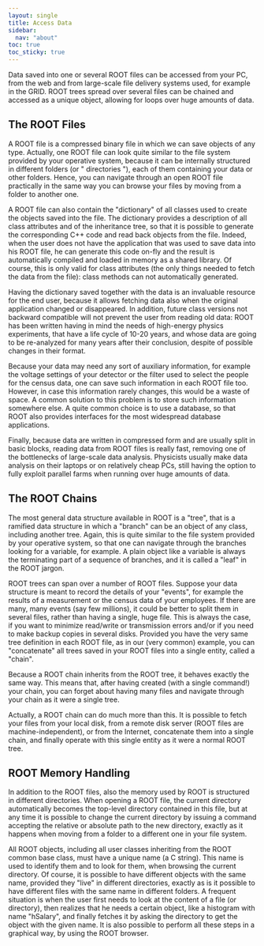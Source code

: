 ```yaml
---
layout: single
title: Access Data
sidebar:
  nav: "about"
toc: true
toc_sticky: true
---
```


Data saved into one or several ROOT files can be accessed from your PC, from the web and
from large-scale file delivery systems used, for example in the GRID. ROOT trees spread
over several files can be chained and accessed as a unique object, allowing for loops
over huge amounts of data.

## The ROOT Files
A ROOT file is a compressed binary file in which we can save objects of any type.
Actually, one ROOT file can look quite similar to the file system provided by your
operative system, because it can be internally structured in different folders
(or " directories "), each of them containing your data or other folders.  Hence,
you can navigate through an open ROOT file practically in the same way you can browse
your files by moving from a folder to another one.

A ROOT file can also contain the "dictionary" of all classes used to create the objects
saved into the file.  The dictionary provides a description of all class attributes
and of the inheritance tree, so that it is possible to generate the corresponding
C++ code and read back objects from the file.  Indeed, when the user does not have
the application that was used to save data into his ROOT file, he can generate this
code on-fly and the result is automatically compiled and loaded in memory as a shared
library.  Of course, this is only valid for class attributes (the only things needed
to fetch the data from the file): class methods can not automatically generated.

Having the dictionary saved together with the data is an invaluable resource for the
end user, because it allows fetching data also when the original application changed
or disappeared.  In addition, future class versions not backward compatible will not
prevent the user from reading old data: ROOT has been written having in mind the needs
of high-energy physics experiments, that have a life cycle of 10-20 years, and whose
data are going to be re-analyzed for many years after their conclusion, despite of
possible changes in their format.

Because your data may need any sort of auxiliary information, for example the voltage
settings of your detector or the filter used to select the people for the census data,
one can save such information in each ROOT file too.  However, in case this information
rarely changes, this would be a waste of space.  A common solution to this problem is
to store such information somewhere else.  A quite common choice is to use a database,
so that ROOT also provides interfaces for the most widespread database applications.

Finally, because data are written in compressed form and are usually split in basic
blocks, reading data from ROOT files is really fast, removing one of the bottlenecks
of large-scale data analysis.  Physicists usually make data analysis on their laptops
or on relatively cheap PCs, still having the option to fully exploit parallel farms
when running over huge amounts of data.

## The ROOT Chains
The most general data structure available in ROOT is a "tree", that is a ramified data
structure in which a "branch" can be an object of any class, including another tree.
Again, this is quite similar to the file system provided by your operative system, so
that one can navigate through the branches looking for a variable, for example.
A plain object like a variable is always the terminating part of a sequence of
branches, and it is called a "leaf" in the ROOT jargon.

ROOT trees can span over a number of ROOT files.  Suppose your data structure is meant
to record the details of your "events", for example the results of a measurement or
the census data of your employees.  If there are many, many events (say few millions),
it could be better to split them in several files, rather than having a single, huge
file.  This is always the case, if you want to minimize read/write or transmission
errors and/or if you need to make backup copies in several disks.  Provided you have
the very same tree definition in each ROOT file, as in our (very common) example, you
can "concatenate" all trees saved in your ROOT files into a single entity, called
a "chain".

Because a ROOT chain inherits from the ROOT tree, it behaves exactly the same way.
This means that, after having created (with a single command!) your chain, you can
forget about having many files and navigate through your chain as it were a single tree.

Actually, a ROOT chain can do much more than this.  It is possible to fetch your files
from your local disk, from a remote disk server (ROOT files are machine-independent),
or from the Internet, concatenate them into a single chain, and finally operate with
this single entity as it were a normal ROOT tree.

## ROOT Memory Handling
In addition to the ROOT files, also the memory used by ROOT is structured in different
directories.  When opening a ROOT file, the current directory automatically becomes
the top-level directory contained in this file, but at any time it is possible to
change the current directory by issuing a command accepting the relative or absolute
path to the new directory, exactly as it happens when moving from a folder to a
different one in your file system.

All ROOT objects, including all user classes inheriting from the ROOT common base class,
must have a unique name (a C string).  This name is used to identify them and to look
for them, when browsing the current directory.  Of course, it is possible to have
different objects with the same name, provided they "live" in different directories,
exactly as is it possible to have different files with the same name in different
folders.  A frequent situation is when the user first needs to look at the content of
a file (or directory), then realizes that he needs a certain object, like a histogram
with name "hSalary", and finally fetches it by asking the directory to get the object
with the given name.  It is also possible to perform all these steps in a graphical
way, by using the ROOT browser.